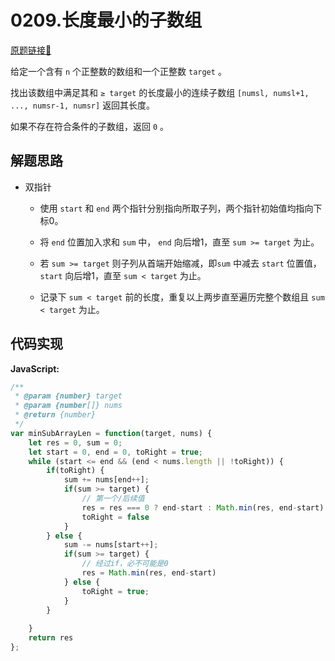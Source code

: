 # 0209.长度最小的子数组
[原题链接🔗](https://leetcode-cn.com/problems/minimum-size-subarray-sum/)  

给定一个含有 `n` 个正整数的数组和一个正整数 `target` 。

找出该数组中满足其和 `≥ target` 的长度最小的连续子数组 `[numsl, numsl+1, ..., numsr-1, numsr]` 返回其长度。

如果不存在符合条件的子数组，返回 `0` 。

## 解题思路
 - 双指针

    - 使用 `start` 和 `end` 两个指针分别指向所取子列，两个指针初始值均指向下标0。

    - 将 `end` 位置加入求和 `sum` 中， `end` 向后增1，直至 `sum >= target` 为止。

    - 若 `sum >= target` 则子列从首端开始缩减，即`sum` 中减去 `start` 位置值， `start` 向后增1，直至 `sum < target` 为止。

    - 记录下 `sum < target` 前的长度，重复以上两步直至遍历完整个数组且 `sum < target` 为止。

## 代码实现

**JavaScript:**
```javascript
/**
 * @param {number} target
 * @param {number[]} nums
 * @return {number}
 */
var minSubArrayLen = function(target, nums) {
    let res = 0, sum = 0;
    let start = 0, end = 0, toRight = true;
    while (start <= end && (end < nums.length || !toRight)) {
        if(toRight) {
            sum += nums[end++];
            if(sum >= target) {
                // 第一个/后续值
                res = res === 0 ? end-start : Math.min(res, end-start)
                toRight = false
            }
        } else {
            sum -= nums[start++];
            if(sum >= target) {
                // 经过if，必不可能是0
                res = Math.min(res, end-start)
            } else {
                toRight = true;
            }
        }
        
    }
    return res
};
```